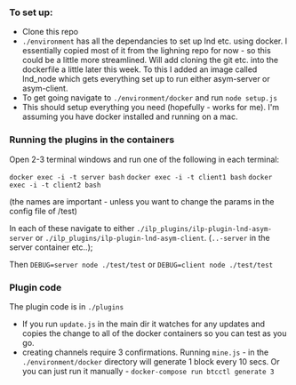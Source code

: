 ### To set up:

* Clone this repo
* `./environment` has all the dependancies to set up lnd etc. using docker. I essentially copied most of it from the lighning repo for now - so this could be a little more streamlined. Will add cloning the git etc. into the dockerfile a little later this week. To this I added an image called lnd_node which gets everything set up to run either asym-server or asym-client.
* To get going navigate to `./environment/docker` and run `node setup.js`
* This should setup everything you need (hopefully - works for me). I'm assuming you have docker installed and running on a mac.

### Running the plugins in the containers
Open 2-3 terminal windows and run one of the following in each terminal:

`docker exec -i -t server bash` 
`docker exec -i -t client1 bash` 
`docker exec -i -t client2 bash` 

(the names are important - unless you want to change the params in the config file of /test)

In each of these navigate to either `./ilp_plugins/ilp-plugin-lnd-asym-server` or `./ilp_plugins/ilp-plugin-lnd-asym-client`. (`..-server` in the server container etc..);

Then 
`DEBUG=server node ./test/test`
or `DEBUG=client node ./test/test`

### Plugin code
The plugin code is in `./plugins`

* If you run `update.js` in the main dir it watches for any updates and copies the change to all of the docker containers so you can test as you go. 
* creating channels require 3 confirmations. Running `mine.js` - in the `./environment/docker` directory will generate 1 block every 10 secs. Or you can just run it manually - `docker-compose run btcctl generate 3`





